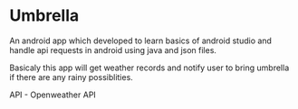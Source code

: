 # Umbrella
An android app which developed to learn basics of android studio and handle api requests in android using java and json files.

Basicaly this app will get weather records and notify user to bring umbrella if there are any rainy possiblities.

API - Openweather API
